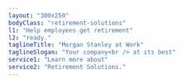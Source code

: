 ```yaml
---
layout: "300x250"
bodyClass: "retirement-solutions"
l1: "Help employees get retirement"
l2: "ready."
taglineTitle: "Morgan Stanley at Work"
taglineSlogan: "Your company<br /> at its best"
service1: "Learn more about"
service2: "Retirement Solutions."
---
```

